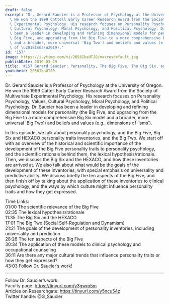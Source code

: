 ```yaml
---
draft: false
excerpt: "Dr. Gerard Saucier is a Professor of Psychology at the University of Oregon.\
  \ He won the 1999 Cattell Early Career Research Award from the Society of Multivariate\
  \ Experimental Psychology. His research focuses on Personality Psychology, Values,\
  \ Cultural Psychology, Moral Psychology, and Political Psychology. Dr. Saucier has\
  \ been a leader in developing and refining dimensional models for personality (the\
  \ Big Five, and upgrading from the Big Five to a more comprehensive Big Six model\
  \ and a broader, more universal 'Big Two') and beliefs and values (e.g., dimensions\
  \ of \u2018isms\u2019)."
id: '157'
image: https://i.ytimg.com/vi/2056IkaUTJ0/maxresdefault.jpg
publishDate: 2019-03-29
title: '#157 Gerard Saucier: Personality, The Big Five, The Big Six, and The Big Two'
youtubeid: 2056IkaUTJ0
---
```

<div class="timelinks">

Dr. Gerard Saucier is a Professor of Psychology at the University of Oregon. He won the 1999 Cattell Early Career Research Award from the Society of Multivariate Experimental Psychology. His research focuses on Personality Psychology, Values, Cultural Psychology, Moral Psychology, and Political Psychology. Dr. Saucier has been a leader in developing and refining dimensional models for personality (the Big Five, and upgrading from the Big Five to a more comprehensive Big Six model and a broader, more universal 'Big Two') and beliefs and values (e.g., dimensions of ‘isms’).

In this episode, we talk about personality psychology, and the Big Five, Big Six and HEXACO personality traits inventories, and the Big Two. We start off with an overview of the historical and scientific importance of the development of the Big Five personality traits to personality psychology, and the scientific rationale behind them, the lexical hypothesis/rationale. Then, we discuss the Big Six and the HEXACO, and how these inventories are arrived at. We also talk about what would be the goals of the development of these inventories, with special emphasis on universality and predictive ability. We discuss briefly the ten aspects of the Big Five, and then finish off by talking about the application of these inventories to clinical psychology, and the ways by which culture might influence personality traits and how they get expressed.

Time Links:  
<time>01:00</time> The scientific relevance of the Big Five  
<time>02:35</time> The lexical hypothesis/rationale                             
<time>11:35</time> The Big Six and the HEXACO        
<time>17:01</time> The Big Two (Social Self-Regulation and Dynamism)                      
<time>21:21</time> The goals of the development of personality inventories, including universality and prediction              
<time>28:26</time> The ten aspects of the Big Five                       
<time>30:34</time> The application of these models to clinical psychology and occupational counseling                
<time>36:11</time> Are there any major cultural trends that influence personality traits or how they get expressed?     
<time>43:03</time> Follow Dr. Saucier’s work!      

---

Follow Dr. Saucier’s work:  
Faculty page: https://tinyurl.com/y3gwro5m  
Articles on Researchgate: https://tinyurl.com/y5ncu54z  
Twitter handle: @G_Saucier
</div>

